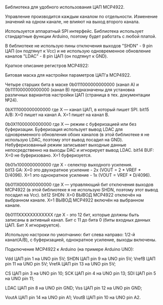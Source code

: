 Библиотека для удобного использования ЦАП MCP4922.

Управление производится каждым каналом по отдельности.
Изменение значений на одном канале, не влияют на выход второго канала.
	
Используется аппаратный SPI интерфейс.
Библиотека использует стандартные функции Arduino, поэтому будет работать с любой платой.

В библиотеке не использую пины отключения выходов "SHDN" - 9 pin ЦАП (он подтянут к Vcc)
и не использую одновременное обновление каналов "LDAC" - 8 pin ЦАП (он подтянут к GND).


Краткое описание регистров MCP4922:

Битовая маска для настройки параметров ЦАП'а MCP4922.

Четыре старших бита в маске 0b0111000000000000 (канал A) и 0b1111000000000000 (канал B)
предназначены для установка различных вариантов настройки ЦАП (страница в тех. документации №24).

0bX111000000000000 где X — канал ЦАП, в который пишет SPI.
bit15 A/B:
				   X=0 пишет на канал А.
				   X=1 пишет на канал B.

0b0X11000000000000 где X — режим с буферизацией или без буферизации.
Буферизация использует вывод LDAC для одновременного обновления обоих каналов (в этой библиотеке я не использую LDAC, поэтому этот вывод посадил на GND).
Небуферизованный режим записывает выходные данные непосредственно на выходы DAC и игнорирует вывод LDAC.
bit14 BUF:
				   X=0 не буферизовано.
				   X=1 буферизуется.

0b01x1000000000000 где X - селектор выходного усиления.  
bit13 GA:
				   X=0 это двухкратное усиление - 2x (VOUT = 2 * VREF * D/4096).
				   X=1 это однократное усиление - 1x (VOUT = VREF * D/4096).

0b011X000000000000 где X — управляющий бит отключения выходов MCP4922 (в этой библиотеке я не использую SHDN, поэтому этот вывод посадил на Vcc).
bit12 SHDN:
				   X=0 ВЫВОД MCP4922 отключён на выбранном канале.
				   X=1 ВЫВОД MCP4922 включён на выбранном канале.

0b0111XXXXXXXXXXXX где X - это 12 бит, которые должны быть записаны в активный канал. Бит с 11 до бита 0 (биты входных данных ЦАП. Бит X игнорируется).


Использую настроки по умолчанию: бит слева направо: 1/2-й канал(A/B), с буферизацией, однократное усиление, выходы включены.



Подключение MCP4922 к Arduino (на примере Arduino UNO):

Vdd   ЦАП pin 1 на UNO pin 5V;
SHDN  ЦАП pin 9 на UNO pin 5V;
VrefB ЦАП pin 11 на UNO pin 5V;
VrefA ЦАП pin 13 на UNO pin 5V;


CS    ЦАП pin 3 на UNO pin 10;
SCK   ЦАП pin 4 на UNO pin 13;
SDI   ЦАП pin 5 на UNO pin 11;


LDAC  ЦАП pin 8 на UNO pin GND;
Vss   ЦАП pin 12 на UNO pin GND;


VoutA ЦАП pin 14 на UNO pin A1;
VoutB ЦАП pin 10 на UNO pin A2.